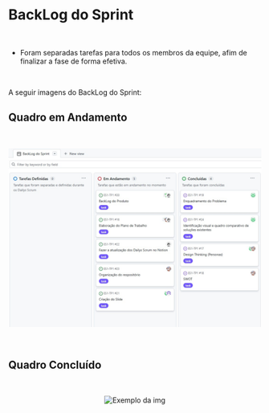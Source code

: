 # BackLog do Sprint

<br>

- Foram separadas tarefas para todos os membros da equipe, afim de finalizar a fase de forma efetiva.
<br>

A seguir imagens do BackLog do Sprint:

## Quadro em Andamento
<br>
<p align="center"> <img src="https://github.com/hisokarenn/ES1-TP1/blob/43bacbd60e74bfb8972551efe6679f6a740df98d/Ideacao_Especificacao/Imagens/Backlog_do_sprint/BackLog%20do%20Sprint%20em%20Andamento.jpeg" alt= "Exemplo da img" alt="" width="1000" /></p>
<br>

## Quadro Concluído
<br>
<p align="center"> <img src="https://github.com/hisokarenn/ES1-TP1/blob/43bacbd60e74bfb8972551efe6679f6a740df98d/Ideacao_Especificacao/Imagens/Backlog_do_sprint/BackLog%20do%20Sprint%20Conclu%C3%ADdo.png" alt= "Exemplo da img" alt="" width="1000" /></p>
<br>
